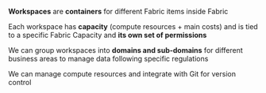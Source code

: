 
**Workspaces** are **containers** for different Fabric items inside Fabric

Each workspace has **capacity** (compute resources + main costs) and is tied to a specific Fabric Capacity and **its own set of permissions**

We can group workspaces into **domains and sub-domains** for different business areas to manage data following specific regulations

We can manage compute resources and integrate with Git for version control
